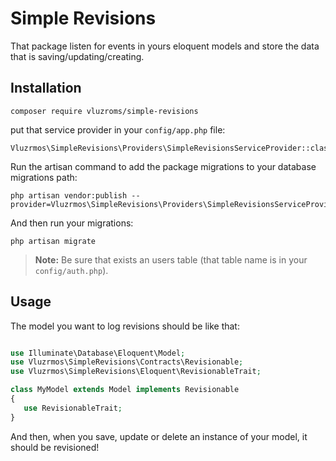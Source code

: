 # Simple Revisions

That package listen for events in yours eloquent models and store the data that is saving/updating/creating.

## Installation

    composer require vluzroms/simple-revisions

put that service provider in your `config/app.php` file:

    Vluzrmos\SimpleRevisions\Providers\SimpleRevisionsServiceProvider::class
    
Run the artisan command to add the package migrations to your database migrations path: 

    php artisan vendor:publish --provider=Vluzrmos\SimpleRevisions\Providers\SimpleRevisionsServiceProvider

And then run your migrations:

    php artisan migrate


> **Note:** Be sure that exists an users table (that table name is in your `config/auth.php`).

## Usage

The model you want to log revisions should be like that:

```php

use Illuminate\Database\Eloquent\Model;
use Vluzrmos\SimpleRevisions\Contracts\Revisionable;
use Vluzrmos\SimpleRevisions\Eloquent\RevisionableTrait;

class MyModel extends Model implements Revisionable
{
   use RevisionableTrait;
}

```

And then, when you save, update or delete an instance of your model, it should be revisioned!

